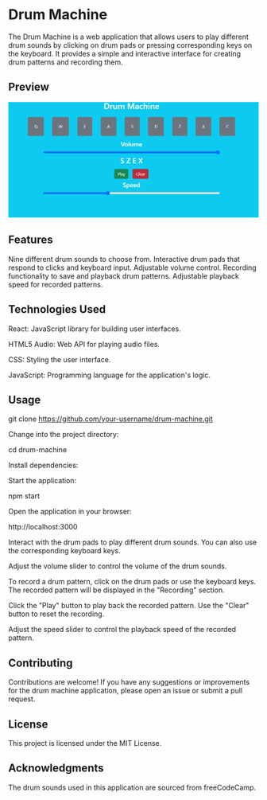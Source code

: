 # Drum Machine
The Drum Machine is a web application that allows users to play different drum sounds by clicking on drum pads or pressing corresponding keys on the keyboard. It provides a simple and interactive interface for creating drum patterns and recording them.
## Preview
![preview](drumMachine.png)

## Features

Nine different drum sounds to choose from.
Interactive drum pads that respond to clicks and keyboard input.
Adjustable volume control.
Recording functionality to save and playback drum patterns.
Adjustable playback speed for recorded patterns.

## Technologies Used

React: JavaScript library for building user interfaces.

HTML5 Audio: Web API for playing audio files.

CSS: Styling the user interface.

JavaScript: Programming language for the application's logic.

## Usage

git clone https://github.com/your-username/drum-machine.git

Change into the project directory:

cd drum-machine

Install dependencies:

Start the application:

npm start

Open the application in your browser:

http://localhost:3000

Interact with the drum pads to play different drum sounds. You can also use the corresponding keyboard keys.

Adjust the volume slider to control the volume of the drum sounds.

To record a drum pattern, click on the drum pads or use the keyboard keys. The recorded pattern will be displayed in the "Recording" section.

Click the "Play" button to play back the recorded pattern. Use the "Clear" button to reset the recording.

Adjust the speed slider to control the playback speed of the recorded pattern.

## Contributing

Contributions are welcome! If you have any suggestions or improvements for the drum machine application, please open an issue or submit a pull request.

## License

This project is licensed under the MIT License.

## Acknowledgments

The drum sounds used in this application are sourced from freeCodeCamp.
